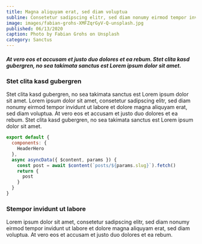 ```yaml
---
title: Magna aliquyam erat, sed diam voluptua
subline: Consetetur sadipscing elitr, sed diam nonumy eirmod tempor invidunt ut labore et dolore magna aliquyam erat.
image: images/fabian-grohs-XMFZqrGyV-Q-unsplash.jpg
published: 06/13/2020
caption: Photo by Fabian Grohs on Unsplash
category: Sanctus
---
```


##### At vero eos et accusam et justo duo dolores et ea rebum. Stet clita kasd gubergren, no sea takimata sanctus est Lorem ipsum dolor sit amet.

### Stet clita kasd gubergren

Stet clita kasd gubergren, no sea takimata sanctus est Lorem ipsum dolor sit amet. Lorem ipsum dolor sit amet, consetetur sadipscing elitr, sed diam nonumy eirmod tempor invidunt ut labore et dolore magna aliquyam erat, sed diam voluptua. At vero eos et accusam et justo duo dolores et ea rebum. Stet clita kasd gubergren, no sea takimata sanctus est Lorem ipsum dolor sit amet.

```js
export default {
  components: {
    HeaderHero
  },
  async asyncData({ $content, params }) {
    const post = await $content(`posts/${params.slug}`).fetch()
    return {
      post
    }
  }
}
```

### Stempor invidunt ut labore

Lorem ipsum dolor sit amet, consetetur sadipscing elitr, sed diam nonumy eirmod tempor invidunt ut labore et dolore magna aliquyam erat, sed diam voluptua. At vero eos et accusam et justo duo dolores et ea rebum.
